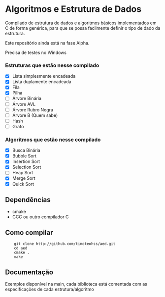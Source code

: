 # Algoritmos e Estrutura de Dados

Compilado de estrutura de dados e algoritmos básicos implementados em C de forma genérica, para que se possa facilmente definir o tipo de dado da estrutura.

Este repositório ainda está na fase Alpha.

Precisa de testes no Windows

### Estruturas que estão nesse compilado

- [x] Lista simplesmente encadeada
- [x] Lista duplamente encadeada
- [x] Fila
- [x] Pilha
- [ ] Árvore Binária
- [ ] Árvore AVL
- [ ] Árvore Rubro Negra
- [ ] Árvore B (Quem sabe)
- [ ] Hash
- [ ] Grafo

### Algoritmos que estão nesse compilado

- [x] Busca Binária
- [x] Bubble Sort
- [x] Insertion Sort
- [x] Selection Sort
- [ ] Heap Sort
- [x] Merge Sort
- [x] Quick Sort

## Dependências

* cmake
* GCC ou outro compilador C

## Como compilar

```
    git clone http://github.com/timoteohss/aed.git
    cd aed
    cmake .
    make 
``` 

## Documentação

Exemplos disponível na main, cada biblioteca está comentada com as especificações de cada estrutura/algoritmo